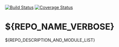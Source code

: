 [![Build Status](https://travis-ci.org/OCA/${REPO_NAME}.svg?branch=${BRANCH_NAME})](https://travis-ci.org/OCA/${REPO_NAME})
[![Coverage Status](https://coveralls.io/repos/OCA/${REPO_NAME}/badge.png?branch=${BRANCH_NAME})](https://coveralls.io/r/OCA/${REPO_NAME}?branch=${BRANCH_NAME})

# ${REPO_NAME_VERBOSE}

${REPO_DESCRIPTION_AND_MODULE_LIST}

